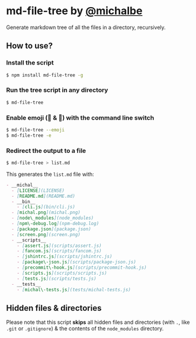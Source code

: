 # md-file-tree by [@michalbe](http://github.com/michalbe)

Generate markdown tree of all the files in a directory, recursively.

## How to use?

### Install the script

```bash
$ npm install md-file-tree -g
```

### Run the tree script in any directory

```bash
$ md-file-tree
```

### Enable emoji (📂 & 📄) with the command line switch

```bash
$ md-file-tree --emoji
$ md-file-tree -e
```

### Redirect the output to a file

```bash
$ md-file-tree > list.md
```

This generates the `list.md` file with:

```markdown
- __michal__
  - [LICENSE](LICENSE)
  - [README.md](README.md)
  - __bin__
    - [cli.js](bin/cli.js)
  - [michal.png](michal.png)
  - [node\_modules](node_modules)
  - [npm\-debug.log](npm-debug.log)
  - [package.json](package.json)
  - [screen.png](screen.png)
  - __scripts__
    - [assert.js](scripts/assert.js)
    - [fancom.js](scripts/fancom.js)
    - [jshintrc.js](scripts/jshintrc.js)
    - [package\-json.js](scripts/package-json.js)
    - [precommit\-hook.js](scripts/precommit-hook.js)
    - [scripts.js](scripts/scripts.js)
    - [tests.js](scripts/tests.js)
  - __tests__
    - [michal\-tests.js](tests/michal-tests.js)
```

## Hidden files & directories

Please note that this script __skips__ all hidden files and directories (with `.`, like `.git` or `.gitignore`) &
 the contents of the `node_modules` directory.
